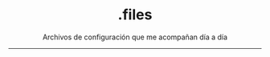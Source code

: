 <p align="center"> <h1 align="center">.files</h1> <p align="center"> Archivos de configuración que me acompañan día a día </p>
 </p>
<hr/>
